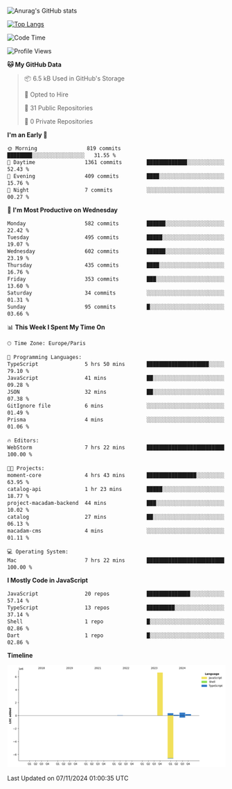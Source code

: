 ![Anurag's GitHub stats](https://github-readme-stats.vercel.app/api?username=sufiane&theme=dark&show_icons=true&count_private=true)


[![Top Langs](https://github-readme-stats.vercel.app/api/top-langs/?username=sufiane&layout=compact)](https://github.com/anuraghazra/github-readme-stats)

<!--START_SECTION:waka-->
![Code Time](http://img.shields.io/badge/Code%20Time-1%2C417%20hrs%2028%20mins-blue)

![Profile Views](http://img.shields.io/badge/Profile%20Views-0-blue)

**🐱 My GitHub Data** 

> 📦 6.5 kB Used in GitHub's Storage 
 > 
> 💼 Opted to Hire
 > 
> 📜 31 Public Repositories 
 > 
> 🔑 0 Private Repositories 
 > 
**I'm an Early 🐤** 

```text
🌞 Morning                819 commits         ████████░░░░░░░░░░░░░░░░░   31.55 % 
🌆 Daytime                1361 commits        █████████████░░░░░░░░░░░░   52.43 % 
🌃 Evening                409 commits         ████░░░░░░░░░░░░░░░░░░░░░   15.76 % 
🌙 Night                  7 commits           ░░░░░░░░░░░░░░░░░░░░░░░░░   00.27 % 
```
📅 **I'm Most Productive on Wednesday** 

```text
Monday                   582 commits         ██████░░░░░░░░░░░░░░░░░░░   22.42 % 
Tuesday                  495 commits         █████░░░░░░░░░░░░░░░░░░░░   19.07 % 
Wednesday                602 commits         ██████░░░░░░░░░░░░░░░░░░░   23.19 % 
Thursday                 435 commits         ████░░░░░░░░░░░░░░░░░░░░░   16.76 % 
Friday                   353 commits         ███░░░░░░░░░░░░░░░░░░░░░░   13.60 % 
Saturday                 34 commits          ░░░░░░░░░░░░░░░░░░░░░░░░░   01.31 % 
Sunday                   95 commits          █░░░░░░░░░░░░░░░░░░░░░░░░   03.66 % 
```


📊 **This Week I Spent My Time On** 

```text
🕑︎ Time Zone: Europe/Paris

💬 Programming Languages: 
TypeScript               5 hrs 50 mins       ████████████████████░░░░░   79.10 % 
JavaScript               41 mins             ██░░░░░░░░░░░░░░░░░░░░░░░   09.28 % 
JSON                     32 mins             ██░░░░░░░░░░░░░░░░░░░░░░░   07.38 % 
GitIgnore file           6 mins              ░░░░░░░░░░░░░░░░░░░░░░░░░   01.49 % 
Prisma                   4 mins              ░░░░░░░░░░░░░░░░░░░░░░░░░   01.06 % 

🔥 Editors: 
WebStorm                 7 hrs 22 mins       █████████████████████████   100.00 % 

🐱‍💻 Projects: 
moment-core              4 hrs 43 mins       ████████████████░░░░░░░░░   63.95 % 
catalog-api              1 hr 23 mins        █████░░░░░░░░░░░░░░░░░░░░   18.77 % 
project-macadam-backend  44 mins             ███░░░░░░░░░░░░░░░░░░░░░░   10.02 % 
catalog                  27 mins             ██░░░░░░░░░░░░░░░░░░░░░░░   06.13 % 
macadam-cms              4 mins              ░░░░░░░░░░░░░░░░░░░░░░░░░   01.11 % 

💻 Operating System: 
Mac                      7 hrs 22 mins       █████████████████████████   100.00 % 
```

**I Mostly Code in JavaScript** 

```text
JavaScript               20 repos            ██████████████░░░░░░░░░░░   57.14 % 
TypeScript               13 repos            █████████░░░░░░░░░░░░░░░░   37.14 % 
Shell                    1 repo              █░░░░░░░░░░░░░░░░░░░░░░░░   02.86 % 
Dart                     1 repo              █░░░░░░░░░░░░░░░░░░░░░░░░   02.86 % 
```



**Timeline**

![Lines of Code chart](https://raw.githubusercontent.com/Sufiane/Sufiane/main/assets/bar_graph.png)


 Last Updated on 07/11/2024 01:00:35 UTC
<!--END_SECTION:waka-->


<!--
**Sufiane/sufiane** is a ✨ _special_ ✨ repository because its `README.md` (this file) appears on your GitHub profile.

Here are some ideas to get you started:

- 🔭 I’m currently working on ...
- 🌱 I’m currently learning ...
- 👯 I’m looking to collaborate on ...
- 🤔 I’m looking for help with ...
- 💬 Ask me about ...
- 📫 How to reach me: ...
- 😄 Pronouns: ...
- ⚡ Fun fact: ...
-->
